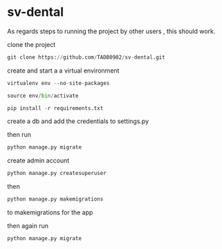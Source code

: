 # sv-dental

As regards steps to running the project by other users , this should work.

clone the project

```python
git clone https://github.com/TADB0902/sv-dental.git
```

create and start a a virtual environment

```python
virtualenv env --no-site-packages

source env/bin/activate

pip install -r requirements.txt
```

create a db and add the credentials to settings.py

then run
```python
python manage.py migrate
```
create admin account

```python
python manage.py createsuperuser
```
then
```python
python manage.py makemigrations
```
to makemigrations for the app

then again run
```python
python manage.py migrate
```
